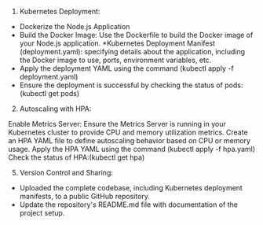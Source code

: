 1. Kubernetes Deployment:

* Dockerize the Node.js Application
* Build the Docker Image: Use the Dockerfile to build the Docker image of your Node.js application.
*Kubernetes Deployment Manifest (deployment.yaml): specifying details about the application, including the Docker image to use, ports,      environment variables, etc.
* Apply the deployment YAML using the command (kubectl apply -f deployment.yaml)
* Ensure the deployment is successful by checking the status of pods:(kubectl get pods)

2. Autoscaling with HPA:

Enable Metrics Server:
Ensure the Metrics Server is running in your Kubernetes cluster to provide CPU and memory utilization metrics.
Create an HPA YAML file to define autoscaling behavior based on CPU or memory usage.
Apply the HPA YAML using the command (kubectl apply -f hpa.yaml)
Check the status of HPA:(kubectl get hpa)

5. Version Control and Sharing:
* Uploaded the complete codebase, including Kubernetes deployment manifests, to a public GitHub repository.
* Update the repository's README.md file with documentation
  of the project setup.
